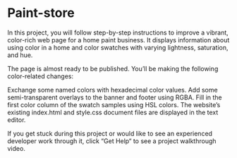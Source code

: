 # Paint-store

In this project, you will follow step-by-step instructions to improve a vibrant, color-rich web page for a home paint business. It displays information about using color in a home and color swatches with varying lightness, saturation, and hue.

The page is almost ready to be published. You’ll be making the following color-related changes:

Exchange some named colors with hexadecimal color values.
Add some semi-transparent overlays to the banner and footer using RGBA.
Fill in the first color column of the swatch samples using HSL colors.
The website’s existing index.html and style.css document files are displayed in the text editor.

If you get stuck during this project or would like to see an experienced developer work through it, click “Get Help“ to see a project walkthrough video.

